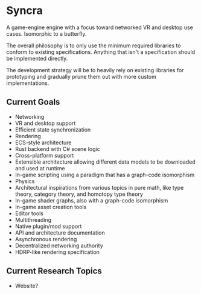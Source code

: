 # Syncra

A game-engine engine with a focus toward networked VR and desktop use cases. Isomorphic to a butterfly.

The overall philosophy is to only use the minimum required libraries to conform to existing specifications. Anything that isn't a specification should be implemented directly.

The development strategy will be to heavily rely on existing libraries for prototyping and gradually prune them out with more custom implementations.

## Current Goals

- Networking
- VR and desktop support
- Efficient state synchronization
- Rendering
- ECS-style architecture
- Rust backend with C# scene logic
- Cross-platform support
- Extensible architecture allowing different data models to be downloaded and used at runtime
- In-game scripting using a paradigm that has a graph-code isomorphism
- Physics
- Architectural inspirations from various topics in pure math, like type theory, category theory, and homotopy type theory
- In-game shader graphs, also with a graph-code isomorphism
- In-game asset creation tools
- Editor tools
- Multithreading
- Native plugin/mod support
- API and architecture documentation
- Asynchronous rendering
- Decentralized networking authority
- HDRP-like rendering specification

## Current Research Topics

- Website?
